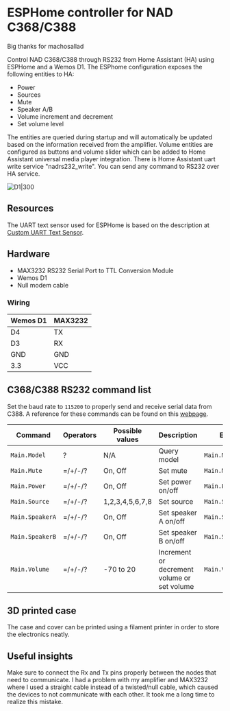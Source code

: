 # ESPHome controller for NAD C368/C388

Big thanks for machosallad

Control NAD C368/C388 through RS232 from Home Assistant (HA) using ESPHome and a Wemos D1. The ESPhome configuration exposes the following entities to HA:

- Power
- Sources
- Mute
- Speaker A/B
- Volume increment and decrement
- Set volume level

The entities are queried during startup and will automatically be updated based on the information received from the amplifier.
Volume entities are configured as buttons and volume slider which can be added to Home Assistant universal media player integration.
There is Home Assistant uart write service "nadrs232_write". You can send any command to RS232 over HA service.

![D1|300](https://user-images.githubusercontent.com/16154330/224545597-2250914c-15a7-4edc-a7ab-20a4b03c57b4.jpg)

## Resources

The UART text sensor used for ESPHome is based on the description at [Custom UART Text Sensor](https://esphome.io/cookbook/uart_text_sensor.html).

## Hardware

- MAX3232 RS232 Serial Port to TTL Conversion Module
- Wemos D1
- Null modem cable

### Wiring

| Wemos D1 | MAX3232 |
| -------- | ------- |
| D4       | TX      |
| D3       | RX      |
| GND      | GND     |
| 3.3      | VCC     |

## C368/C388 RS232 command list

Set the baud rate to `115200` to properly send and receive serial data from C388. A reference for these commands can be
found on this [webpage](https://www.yumpu.com/en/document/read/35405103/c356-rs232-command-list-nad-electronics-main-lektropacks).

| Command         | Operators | Possible values                     | Description                                   | Example             |
| --------------- | --------- | ----------------------------------- | ----------------------------------------------| ------------------- |
| `Main.Model`    | ?         | N/A                                 | Query model                                   | `Main.Model?`       |
| `Main.Mute`     | =/+/-/?   | On, Off                             | Set mute                                      | `Main.Mute=On`      |
| `Main.Power`    | =/+/-/?   | On, Off                             | Set power on/off                              | `Main.Power=On`     |
| `Main.Source`   | =/+/-/?   | 1,2,3,4,5,6,7,8                     | Set source                                    | `Main.Source=CD`    |
| `Main.SpeakerA` | =/+/-/?   | On, Off                             | Set speaker A on/off                          | `Main.SpeakerA=On`  |
| `Main.SpeakerB` | =/+/-/?   | On, Off                             | Set speaker B on/off                          | `Main.SpeakerB=Off` |
| `Main.Volume`   | =/+/-/?   | -70 to 20                           | Increment or decrement volume or set volume   | `Main.Volume+`      |

## 3D printed case

The case and cover can be printed using a filament printer in order to store the electronics neatly.

## Useful insights

Make sure to connect the Rx and Tx pins properly between the nodes that need to communicate. I had a problem with my amplifier and
MAX3232 where I used a straight cable instead of a twisted/null cable, which caused the devices to not communicate with each other.
It took me a long time to realize this mistake.
